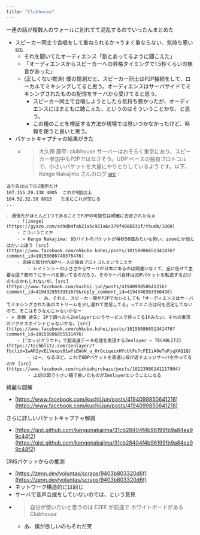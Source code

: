 ```yaml
---
title: "Clubhouse"
---
```


一連の話が複数人のウォールに別れてて混乱するのでいったんまとめた

- スピーカー同士で合唱をして重ねられるか→うまく重ならない、気持ち悪い [src](https://www.facebook.com/nishiohirokazu/posts/10223981308457088?comment_id=10223983418149829)
    - それを聞いてたオーディエンス「割とあってるように聞こえた」
    - 「オーディエンスからスピーカーへの昇格タイミングで1.5秒くらいの無音があった」
    - (正しくない推測) 僕の憶測だと、スピーカー同士はP2P接続をして、ローカルでミキシングしてると思う。オーディエンスはサーバサイドでミキシングされたものの配信をサーバから受けてると思う。
        - スピーカー同士で合唱しようとしたら気持ち悪かったが、オーディエンスにはまともに聴こえた、というのはそういうことかな、と思う。
        - この種のことを検証する方法が現場では思いつかなかったけど、時報を使うと良いと思う。
- パケットキャプチャの結果がきた
    - > 大久保 康平: clubhouse サーバーはおそらく東京にあり、スピーカー参加中もP2Pではなさそう。UDP ベースの独自プロトコルで、小さいパケットを大量にやりとりしているようです。以下、 Kengo Nakajima さんのログ [src](https://facebook.com/ohkubo.kohei/posts/10158086651341476)
:

```
送り先は以下の2箇所だけ
107.155.29.138 4005  これが9割以上
164.52.32.58 8913　　たまにこれが交じる
...
```

    - 通信先がほとんど1つであることでP2Pの可能性は明確に否定されたなぁ
        - ![image](https://gyazo.com/ed9d04fab21a5c921a6c379f4086531f/thumb/1000)
        - こういうことか
        - > Kengo Nakajima: 80バイトのパケットが毎秒50個みたいな勢い。zoomとか他とはだいぶ違う [src](https://www.facebook.com/ohkubo.kohei/posts/10158086651341476?comment_id=10158086740376476)
        - 赤線の部分がUDPベースの独自プロトコルということか
            - レイテンシーの小ささからサーバが日本にあるのは間違いなくて、金に任せて主要な国？都市？にサーバを置いてるのだろう。そのサーバ自体はUDPパケットを転送するだけのものかもしれないが。[src](https://www.facebook.com/kuchii.jun/posts/4194099850641216?comment_id=4194328553951679&reply_comment_id=4194340363950498)
                - あ、それと、スピーカー間がP2Pでないとしても「オーディエンスはサーバでミキシングされた後のストリームを少し遅れて受信してる」ってところは何も否定してないので、そこはそうなんじゃないかなー
    - > 高橋 達矢: IPで調べたらZenlayerというサービスで持ってるIPみたい。それの東京のアクセスポイントじゃないかな。[src](https://www.facebook.com/ohkubo.kohei/posts/10158086651341476?comment_id=10158086855531476)
        - [「エッジクラウド」で超高速データ処理を実現するZenlayer – TECHBLITZ](https://techblitz.com/zenlayer/?fbclid=IwAR2yvELVexps81wfsEWoN_u_HrGciqezxHYcUtFu7cFEIiA0eTaRjqXAQ1Q)
            - はー、なるほど。これでUDPパケットを高速に投げ返すエッジサーバを作ってるのか [src](https://www.facebook.com/nishiohirokazu/posts/10223986141217904)
            - 上記の図で小さい箱で書いたものがZenlayerということになる

綺麗な図解
- [https://www.facebook.com/kuchii.jun/posts/4194099850641216](https://www.facebook.com/kuchii.jun/posts/4194099850641216)

さらに詳しいパケットキャプチャ解説
- [https://gist.github.com/kengonakajima/31cb28404f4b96199fb9a84ea99c44f2](https://gist.github.com/kengonakajima/31cb28404f4b96199fb9a84ea99c44f2)

DNSパケットからの推測
- [https://zenn.dev/voluntas/scraps/9403b803320d6f](https://zenn.dev/voluntas/scraps/9403b803320d6f)
- ネットワーク構造的には同じ
- サーバで音声合成をしていないのでは、という意見
- > 自分が使いたいと思うのは E2EE が前提で ホワイトボードがある Clubhouse
    - あ、僕が欲しいのもそれだ笑
